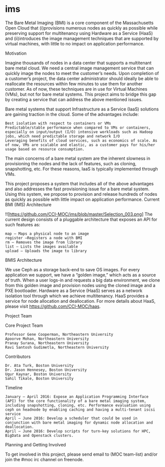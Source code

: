 # ims

The Bare Metal Imaging (BMI) is a core component of the Massachusetts Open Cloud that 
(i)provisions numerous nodes as quickly as possible while preserving support for multitenancy using Hardware as a Service (HaaS) and 
(ii)introduces the image management techniques that are supported by virtual machines, with little to no impact on application performance.

Motivation

Imagine thousands of nodes in a data center that supports a multitenant bare metal cloud. We need a central image management service that can quickly image the nodes to meet the customer’s needs. Upon completion of a customer’s project, the data center administrator should ideally be able to reallocate the resources within few minutes to use them for another customer. As of now, these techniques are in use for Virtual Machines (VMs), but not for bare metal systems. This project aims to bridge this gap by creating a service that can address the above mentioned issues.

Bare metal systems that support Infrastructure as a Service (IaaS) solutions are gaining traction in the cloud. Some of the advantages include:

    Best isolation with respect to containers or VMs
    Predictable/stable performance when compared to VMs or containers, especially on input/output (I/O) intensive workloads such as Hadoop jobs, which need predictable storage and network I/O
    Leveraging benefits of cloud services, such as economics of scale. As of now, VMs are scalable and elastic, as a customer pays for his/her usage based on resource consumption.

The main concerns of a bare metal system are the inherent slowness in provisioning the nodes and the lack of features, such as cloning, snapshotting, etc. For these reasons, IaaS is typically implemented through VMs.

This project proposes a system that includes all of the above advantages and also addresses the fast provisioning issue for a bare metal system. Using this system, we propose to provision and release hundreds of nodes as quickly as possible with little impact on application performance.
Current BMI (IMS) Architecture

!![https://github.com/CCI-MOC/ims/blob/master/Selection_003.png]
The current design consists of a pluggable architecture that exposes an API for such features as:

    map – Maps a physical node to an image
    register –Registers a node with BMI
    rm – Removes the image from library
    list – Lists the images available
    upload – Uploads the image to library

BMIS Architecture

We use Ceph as a storage back-end to save OS images. For every application we support, we have a “golden image,” which acts as a source of truth. When a user logs-in and requests a big data environment, we clone from this golden image and provision nodes using the cloned image and a PXE bootloader. Hardware as a Service (HaaS) serves as a network isolation tool through which we achieve multitenancy. HaaS provides a service for node allocation and deallocation. For more details about HaaS, please visit https://github.com/CCI-MOC/haas.

Project Team

Core Project Team

    Professor Gene Cooperman, Northeastern University 
    Apoorve Mohan, Northeastern University
    Pranay Surana, Northeastern University 
    Ravi Santosh Gudimetla, Northeastern University

Contributors

    Dr. Ata Turk, Boston University 
    Dr. Jason Hennesey, Boston University 
    Ugur Kaynar, Boston University 
    Sahil Tikale, Boston University 

Timeline

    January – April 2016: Expose an Application Programming Interface (API) for the core functionality of a bare metal imaging system, including snapshotting, cloning, etc. Performance evaluation using ceph on headnode by enabling caching and having a multi-tenant iscsi service
    April – June 2016: Develop a scheduler that could be used in conjunction with bare metal imaging for dynamic node allocation and deallocation.
    April – June 2016: Develop scripts for turn-key solutions for HPC, BigData and Openstack clusters.

Planning and Getting Involved

To get involved in this project, please send email to (MOC team-list) and/or join the #moc irc channel on freenode.
